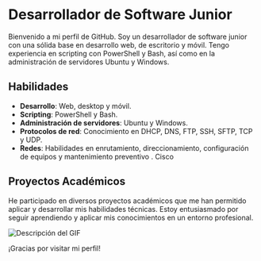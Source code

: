 # Desarrollador de Software Junior

Bienvenido a mi perfil de GitHub. Soy un desarrollador de software junior con una sólida base en desarrollo web, de escritorio y móvil. Tengo experiencia en scripting con PowerShell y Bash, así como en la administración de servidores Ubuntu y Windows.

## Habilidades

- **Desarrollo**: Web, desktop y móvil.
- **Scripting**: PowerShell y Bash.
- **Administración de servidores**: Ubuntu y Windows.
- **Protocolos de red**: Conocimiento en DHCP, DNS, FTP, SSH, SFTP, TCP y UDP.
- **Redes**: Habilidades en enrutamiento, direccionamiento, configuración de equipos y mantenimiento preventivo . Cisco

## Proyectos Académicos

He participado en diversos proyectos académicos que me han permitido aplicar y desarrollar mis habilidades técnicas. Estoy entusiasmado por seguir aprendiendo y aplicar mis conocimientos en un entorno profesional.

![Descripción del GIF](https://media2.giphy.com/media/v1.Y2lkPTc5MGI3NjExOWZ4aTNoeThvMzQ4aWN3c2FrbmFsaHViODV5ZW8wdXl4bmlobzdwaSZlcD12MV9pbnRlcm5hbF9naWZfYnlfaWQmY3Q9Zw/gZHsK6YJNmUdwU91P6/giphy.webp)


¡Gracias por visitar mi perfil!


<!---
NoisFloat/NoisFloat is a ✨ special ✨ repository because its `README.md` (this file) appears on your GitHub profile.
You can click the Preview link to take a look at your changes.
--->

